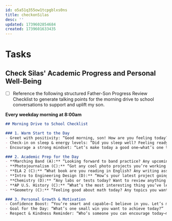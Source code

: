```yaml
---
id: o5a51q355ow1tcpgblxs0ns
title: checkonSilas
desc: ''
updated: 1739602854684
created: 1739601633435
---
```


# Tasks

## Check Silas' Academic Progress and Personal Well-Being

- [ ] Reference the following structured Father-Son Progress Review Checklist to generate talking points for the morning drive to school conversations to support and uplift my son.

**Every weekday morning at 8:00am**

```markdown
## Morning Drive to School Checklist

### 1. Warm Start to the Day
- Greet with positivity: “Good morning, son! How are you feeling today?”
- Check-in on sleep & energy levels: “Did you sleep well? Feeling ready for the day?”
- Encourage a strong mindset: “Let’s make today a good one—what’s one thing you’re excited about?”

### 2. Academic Prep for the Day
- **Marching Band (A):** “Looking forward to band practice? Any upcoming performances?”
- **Photojournalism (C):** “Got any cool photo projects you’re working on?”
- **ELA 2 (C):** “What book are you reading in English? Any writing assignments coming up?”
- **Intro to Engineering Design (D):** “How’s your latest project going? Need any help understanding anything?”
- **Chemistry (D):** “Any labs or tests today? Want to review anything before class?”
- **AP U.S. History (C):** “What’s the most interesting thing you’ve learned in history recently?”
- **Geometry (C):** “Feeling good about math today? Any topics you want to go over?”

### 3. Personal Growth & Motivation
- Confidence Boost: “You’re smart and capable—I believe in you. Let’s make today count.”
- Goal for the Day: “What’s one small win you want to achieve today?”
- Respect & Kindness Reminder: “Who’s someone you can encourage today—maybe a friend or a teacher?”

```